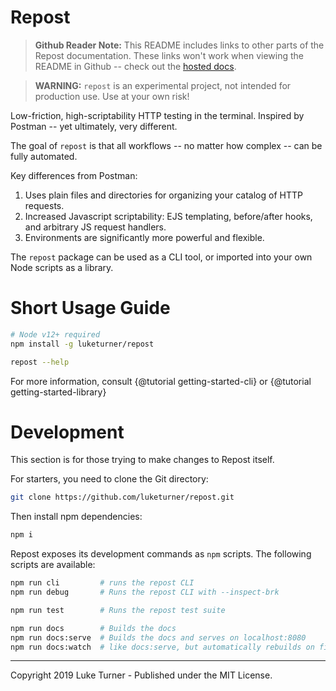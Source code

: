# Repost

> **Github Reader Note:** This README includes links to other parts of the Repost documentation. These links won't work when viewing the README in Github -- check out the [hosted docs](https://luketurner.org/repost).

> **WARNING:** `repost` is an experimental project, not intended for production use. Use at your own risk!

Low-friction, high-scriptability HTTP testing in the terminal. Inspired by Postman -- yet ultimately, very different.

The goal of `repost` is that all workflows -- no matter how complex -- can be fully automated.

Key differences from Postman:

1. Uses plain files and directories for organizing your catalog of HTTP requests.
1. Increased Javascript scriptability: EJS templating, before/after hooks, and arbitrary JS request handlers.
1. Environments are significantly more powerful and flexible.

The `repost` package can be used as a CLI tool, or imported into your own Node scripts as a library.

# Short Usage Guide

```bash
# Node v12+ required
npm install -g luketurner/repost

repost --help
```

For more information, consult {@tutorial getting-started-cli} or {@tutorial getting-started-library}

# Development

This section is for those trying to make changes to Repost itself.

For starters, you need to clone the Git directory:

```bash
git clone https://github.com/luketurner/repost.git
```

Then install npm dependencies:

```bash
npm i
```

Repost exposes its development commands as `npm` scripts. The following scripts are available:

```bash
npm run cli         # runs the repost CLI
npm run debug       # Runs the repost CLI with --inspect-brk

npm run test        # Runs the repost test suite

npm run docs        # Builds the docs
npm run docs:serve  # Builds the docs and serves on localhost:8080
npm run docs:watch  # like docs:serve, but automatically rebuilds on file changes
```

---

Copyright 2019 Luke Turner - Published under the MIT License.
